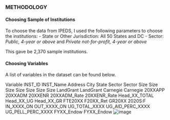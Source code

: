 ### METHODOLOGY

#### Choosing Sample of Institutions

To choose the data from IPEDS, I used the following parameters to choose the institutions: - State or Other Jurisdiction: All 50 States and DC - Sector: *Public,* *4-year or above* and *Private not-for-profit, 4-year or above*

This gave be 2,370 sample institutions.

#### Choosing Variables

A list of variables in the dataset can be found below. 

Variable
INST_ID
INST_Name
Address
City
State
Sector
Sector
Size
Size
Size
Size
Size
Size
Size
LandGrant
LandGrant
Carnegie
Carnegie
20XXAPP
20XXADM
20XXENR
20XXADM_Rate
20XXENR_Rate
Head_XX_TOTAL
Head_XX_UG
Head_XX_GR
FTE20XX
F20XX_Ret
GR20XX
2020S:F
IN_XXXX_ON
OUT_XXXX_ON
UG_TOTAL_XXXX
UG_AID_PERC_XXXX
UG_PELL_PERC_XXXX
FYXX_Endow
FYXX_Endow
![image](https://user-images.githubusercontent.com/74381258/191644987-ebecd797-a92f-4a78-a267-b64802de2339.png)

